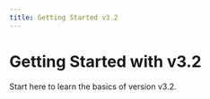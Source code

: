 ```yaml
---
title: Getting Started v3.2
---
```


# Getting Started with v3.2

Start here to learn the basics of version v3.2.